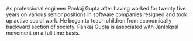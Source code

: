 <div class="leader-image leader-image-container" style="background-image: url(/assets/aapkamanch/img/leaders/pankaj-gupta.jpeg)"></div>

As professional engineer Pankaj Gupta after having worked for twenty five years on various senior positions in software companies resigned and took up active social work. He began to teach children from economically backward section of society. Pankaj Gupta is associated with Janlokpal movement on a full time basis.